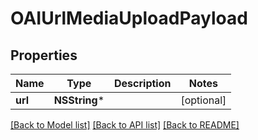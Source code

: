 # OAIUrlMediaUploadPayload

## Properties
Name | Type | Description | Notes
------------ | ------------- | ------------- | -------------
**url** | **NSString*** |  | [optional] 

[[Back to Model list]](../README.md#documentation-for-models) [[Back to API list]](../README.md#documentation-for-api-endpoints) [[Back to README]](../README.md)


